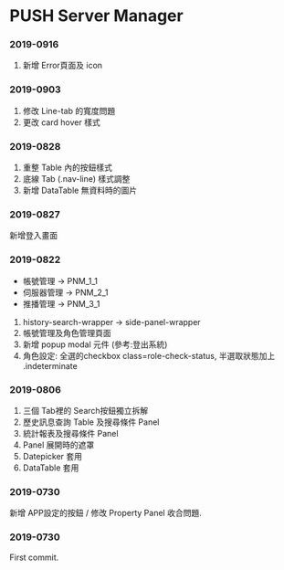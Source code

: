 # PUSH Server Manager

### 2019-0916 #
1. 新增 Error頁面及 icon

### 2019-0903 #
1. 修改 Line-tab 的寬度問題 
2. 更改 card hover 樣式


### 2019-0828 #
1. 重整 Table 內的按鈕樣式
2. 底線 Tab (.nav-line) 樣式調整 
3. 新增 DataTable 無資料時的圖片

### 2019-0827 #
新增登入畫面

### 2019-0822 #

* 帳號管理 -> PNM_1_1
* 伺服器管理 -> PNM_2_1
* 推播管理 -> PNM_3_1

1. history-search-wrapper -> side-panel-wrapper
2. 帳號管理及角色管理頁面
3. 新增 popup modal 元件 (參考:登出系統)
4. 角色設定: 全選的checkbox class=role-check-status, 半選取狀態加上 .indeterminate

### 2019-0806 #
1. 三個 Tab裡的 Search按鈕獨立拆解
2. 歷史訊息查詢 Table 及搜尋條件 Panel
3. 統計報表及搜尋條件 Panel
4. Panel 展開時的遮罩
5. Datepicker 套用
6. DataTable 套用

### 2019-0730 #
新增 APP設定的按鈕 / 修改 Property Panel 收合問題.

### 2019-0730 #
First commit.